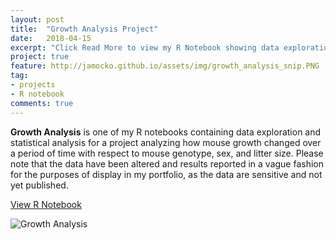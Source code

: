 ```yaml
---
layout: post
title:  "Growth Analysis Project"
date:   2018-04-15
excerpt: "Click Read More to view my R Notebook showing data exploration and analysis"
project: true
feature: http://jamocko.github.io/assets/img/growth_analysis_snip.PNG
tag:
- projects
- R notebook
comments: true
---
```


<b>Growth Analysis</b> is one of my R notebooks containing data exploration and statistical analysis for a project analyzing how mouse growth changed over a period of time with respect to mouse genotype, sex, and litter size.  Please note that the data have been altered and results reported in a vague fashion for the purposes of display in my portfolio, as the data are sensitive and not yet published.

<div markdown="0"><a href="http://juliemocko.com/notebooks/growth-analysis/" class="btn btn-info">View R Notebook</a></div>

![Growth Analysis](http://jamocko.github.io/assets/img/growth_analysis.png)    


 
